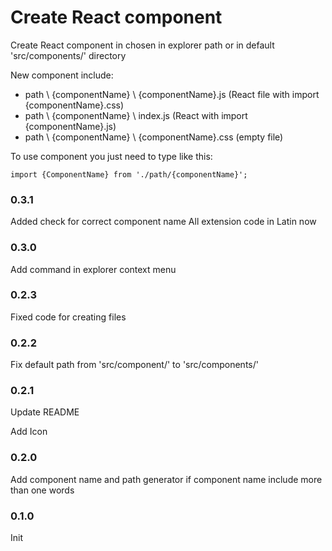 # Create React component

 Create React component in chosen in explorer path or in default 'src/components/' directory

New component include:
- path \\ {componentName} \\ {componentName}.js (React file with import {componentName}.css)
- path \\ {componentName} \ index.js (React with import {componentName}.js)
- path \\ {componentName} \\ {componentName}.css (empty file)

To use component you just need to type like this:

`import {ComponentName} from './path/{componentName}';`

### 0.3.1

Added check for correct component name
All extension code in Latin now

### 0.3.0

Add command in explorer context menu

### 0.2.3

Fixed code for creating files

### 0.2.2

Fix default path from 'src/component/' to 'src/components/'

### 0.2.1

Update README

Add Icon

### 0.2.0

Add component name and path generator if component name include more than one words

### 0.1.0

Init
